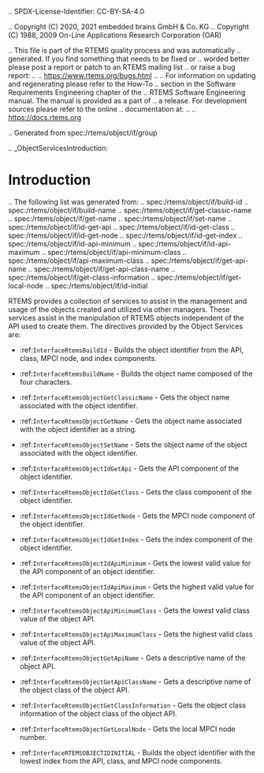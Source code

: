 .. SPDX-License-Identifier: CC-BY-SA-4.0

.. Copyright (C) 2020, 2021 embedded brains GmbH & Co. KG
.. Copyright (C) 1988, 2009 On-Line Applications Research Corporation (OAR)

.. This file is part of the RTEMS quality process and was automatically
.. generated.  If you find something that needs to be fixed or
.. worded better please post a report or patch to an RTEMS mailing list
.. or raise a bug report:
..
.. https://www.rtems.org/bugs.html
..
.. For information on updating and regenerating please refer to the How-To
.. section in the Software Requirements Engineering chapter of the
.. RTEMS Software Engineering manual.  The manual is provided as a part of
.. a release.  For development sources please refer to the online
.. documentation at:
..
.. https://docs.rtems.org

.. Generated from spec:/rtems/object/if/group

.. _ObjectServicesIntroduction:

Introduction
============

.. The following list was generated from:
.. spec:/rtems/object/if/build-id
.. spec:/rtems/object/if/build-name
.. spec:/rtems/object/if/get-classic-name
.. spec:/rtems/object/if/get-name
.. spec:/rtems/object/if/set-name
.. spec:/rtems/object/if/id-get-api
.. spec:/rtems/object/if/id-get-class
.. spec:/rtems/object/if/id-get-node
.. spec:/rtems/object/if/id-get-index
.. spec:/rtems/object/if/id-api-minimum
.. spec:/rtems/object/if/id-api-maximum
.. spec:/rtems/object/if/api-minimum-class
.. spec:/rtems/object/if/api-maximum-class
.. spec:/rtems/object/if/get-api-name
.. spec:/rtems/object/if/get-api-class-name
.. spec:/rtems/object/if/get-class-information
.. spec:/rtems/object/if/get-local-node
.. spec:/rtems/object/if/id-initial

RTEMS provides a collection of services to assist in the management and usage
of the objects created and utilized via other managers.  These services assist
in the manipulation of RTEMS objects independent of the API used to create
them. The directives provided by the Object Services are:

* :ref:`InterfaceRtemsBuildId` - Builds the object identifier from the API,
  class, MPCI node, and index components.

* :ref:`InterfaceRtemsBuildName` - Builds the object name composed of the four
  characters.

* :ref:`InterfaceRtemsObjectGetClassicName` - Gets the object name associated
  with the object identifier.

* :ref:`InterfaceRtemsObjectGetName` - Gets the object name associated with the
  object identifier as a string.

* :ref:`InterfaceRtemsObjectSetName` - Sets the object name of the object
  associated with the object identifier.

* :ref:`InterfaceRtemsObjectIdGetApi` - Gets the API component of the object
  identifier.

* :ref:`InterfaceRtemsObjectIdGetClass` - Gets the class component of the
  object identifier.

* :ref:`InterfaceRtemsObjectIdGetNode` - Gets the MPCI node component of the
  object identifier.

* :ref:`InterfaceRtemsObjectIdGetIndex` - Gets the index component of the
  object identifier.

* :ref:`InterfaceRtemsObjectIdApiMinimum` - Gets the lowest valid value for the
  API component of an object identifier.

* :ref:`InterfaceRtemsObjectIdApiMaximum` - Gets the highest valid value for
  the API component of an object identifier.

* :ref:`InterfaceRtemsObjectApiMinimumClass` - Gets the lowest valid class
  value of the object API.

* :ref:`InterfaceRtemsObjectApiMaximumClass` - Gets the highest valid class
  value of the object API.

* :ref:`InterfaceRtemsObjectGetApiName` - Gets a descriptive name of the object
  API.

* :ref:`InterfaceRtemsObjectGetApiClassName` - Gets a descriptive name of the
  object class of the object API.

* :ref:`InterfaceRtemsObjectGetClassInformation` - Gets the object class
  information of the object class of the object API.

* :ref:`InterfaceRtemsObjectGetLocalNode` - Gets the local MPCI node number.

* :ref:`InterfaceRTEMSOBJECTIDINITIAL` - Builds the object identifier with the
  lowest index from the API, class, and MPCI node components.
